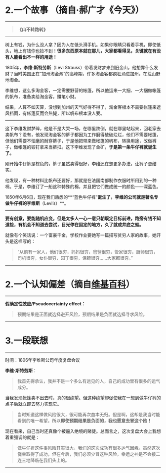 # 2.一个故事 （摘自·郝广才《今天》）
----------

> **《山不转路转》**

----------

树上有钱，为什么没人拿？因为人在低头滑手机。如果你眼睛只看着手机，即使低头，地上有钱你也捡不到！**很多东西原本就在那儿，大家都看得见，关键就在有没有人能看出不一样的用途！**

1805年，**李维·斯特劳斯**（Levi Strauss）带着发财梦来到旧金山，他想靠什么发财？当时美国正在“加州淘金潮”的高峰期，许多淘金客都疯狂涌进加州，在荒山野地淘金。

李维想，这么多淘金客，一定需要野营的帐篷，所以他运来一大捆、一大捆做帐篷的帆布，准备卖给淘金客，赚笔小财。

结果，人算不如天算，没想到加州的天气好得不得了，淘金客根本不需要帐篷来遮风挡雨，有帐篷反而会热毙，所以帆布根本没人要。

----------

这下李维发财梦碎，他是不是大哭一场，在哪里跌倒，就在哪里站起来，回老家去卖帆布？没有，他发现淘金客的裤子都因为工作磨得破破烂烂，他们不需要帐篷，但他们需要不怕磨的耐穿裤子，于是他把带来做帐篷的帆布，转换用途，改做裤子，做帐篷的铰钉拿来当裤扣。这下李维发现了金矿，**于是第一条牛仔裤就诞生了。**

刚开始牛仔裤是棕色的，裤子虽然卖得很好，李维还在想更多办法，让裤子更结实。

他发现，有一种材料比帆布还要好，那就是在法国南部制作衣服时所用到的一种棉。于是，李维订了一船这种特殊的棉，并且把它们做成统一的颜色——深蓝色。

1850年6月6日，现在我们熟悉的**“蓝色牛仔裤”**诞生了，李维的公司就是著名专做牛仔裤的李维斯**（Levi’s）**。

----------

**要有创意，要能随机应变，但是太多人一心一意只朝既定目标前进，路旁有钱不知道捡，有机会不知道去尝试，目光停在固定的地方，久了就成井底之蛙。**

就像有个笑话说：一个富豪千金，学校作业要她写一篇描写贫穷人家的故事，她开头是这样写的：

> “从前有一家人，他们很穷，妈妈很穷，爸爸很穷，管家很穷，厨师很穷，司机很穷，女仆很穷，园丁很穷，保镖很穷......大家都很穷。”

----------
# 2.一个认知偏差（摘自[维基百科](https://zh.wikipedia.org/wiki/%E8%AA%8D%E7%9F%A5%E5%81%8F%E8%AA%A4%E5%88%97%E8%A1%A8#.E6.88.90.E5.9B.A0.E7.90.86.E8.AB.96)）
----------

**假确定性效应/Pseudocertainty effect：**

>  预期结果是正面就选择避开风险，预期结果是负面就选择寻求风险。

----------
# 3.一段联想
----------

时间：1806年李维斯公司年度复盘会议

**李维·斯特劳斯**：

> 我首先得承认，我并不是一个多么有远见的人，自己的成功里有很多的运气成分。

当我发现帐篷卖不出去时，真的很绝望。但这种绝望却促使我在一想到做牛仔裤的点子后就立即去努力实现它。

> 当时知道这样做风险很大，很可能再次血本无归。但是啊，这却是我当时能看到的唯一希望，所以**即使预期结果是负面的，我也愿意去冒这个险！**

现在看来，自己当时还真像个被逼入绝境的赌徒。总而言之，这次复盘大会上我想着重强调的就是：

> 做牛仔裤这件事风险其实很大，我们的这次成功有很多运气因素。虽然这次侥幸取得了成功，但在今后，我们必须少冒这种风险，幸运之神是不会接二连三地降临在我们头上的。

----------
